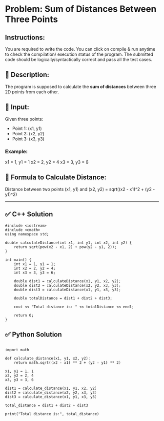 # Problem: Sum of Distances Between Three Points

## Instructions:
You are required to write the code. You can click on compile & run anytime to check the compilation/ execution status of the program. The submitted code should be logically/syntactically correct and pass all the test cases.

## 🧮 Description:
The program is supposed to calculate the **sum of distances** between three 2D points from each other.

## 📌 Input:
Given three points:
- Point 1: (x1, y1)
- Point 2: (x2, y2)
- Point 3: (x3, y3)

### Example:

x1 = 1, y1 = 1
x2 = 2, y2 = 4
x3 = 3, y3 = 6

## 📏 Formula to Calculate Distance:
Distance between two points (x1, y1) and (x2, y2) = sqrt((x2 - x1)^2 + (y2 - y1)^2)

---

## ✅ C++ Solution

```
#include <iostream>
#include <cmath>
using namespace std;

double calculateDistance(int x1, int y1, int x2, int y2) {
    return sqrt(pow(x2 - x1, 2) + pow(y2 - y1, 2));
}

int main() {
    int x1 = 1, y1 = 1;
    int x2 = 2, y2 = 4;
    int x3 = 3, y3 = 6;

    double dist1 = calculateDistance(x1, y1, x2, y2);
    double dist2 = calculateDistance(x2, y2, x3, y3);
    double dist3 = calculateDistance(x1, y1, x3, y3);

    double totalDistance = dist1 + dist2 + dist3;

    cout << "Total distance is: " << totalDistance << endl;

    return 0;
}
```

## ✅ Python Solution
```

import math

def calculate_distance(x1, y1, x2, y2):
    return math.sqrt((x2 - x1) ** 2 + (y2 - y1) ** 2)

x1, y1 = 1, 1
x2, y2 = 2, 4
x3, y3 = 3, 6

dist1 = calculate_distance(x1, y1, x2, y2)
dist2 = calculate_distance(x2, y2, x3, y3)
dist3 = calculate_distance(x1, y1, x3, y3)

total_distance = dist1 + dist2 + dist3

print("Total distance is:", total_distance)

```